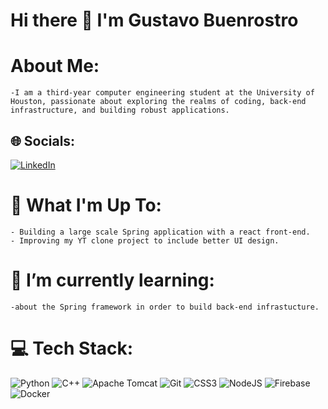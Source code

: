 # Hi there 👋 I'm Gustavo Buenrostro

# About Me:
    -I am a third-year computer engineering student at the University of Houston, passionate about exploring the realms of coding, back-end infrastructure, and building robust applications.

## 🌐 Socials:
[![LinkedIn](https://img.shields.io/badge/LinkedIn-%230077B5.svg?logo=linkedin&logoColor=white)](https://linkedin.com/in/gustavo-jr-buenrostro/) 



# 🚀 What I'm Up To:
    - Building a large scale Spring application with a react front-end.
    - Improving my YT clone project to include better UI design.
# 🌱 I’m currently learning: 
    -about the Spring framework in order to build back-end infrastucture.

# 💻 Tech Stack:
![Python](https://img.shields.io/badge/python-3670A0?style=for-the-badge&logo=python&logoColor=ffdd54) ![C++](https://img.shields.io/badge/c++-%2300599C.svg?style=for-the-badge&logo=c%2B%2B&logoColor=white) ![Apache Tomcat](https://img.shields.io/badge/apache%20tomcat-%23F8DC75.svg?style=for-the-badge&logo=apache-tomcat&logoColor=black) ![Git](https://img.shields.io/badge/git-%23F05033.svg?style=for-the-badge&logo=git&logoColor=white) ![CSS3](https://img.shields.io/badge/css3-%231572B6.svg?style=for-the-badge&logo=css3&logoColor=white) ![NodeJS](https://img.shields.io/badge/node.js-6DA55F?style=for-the-badge&logo=node.js&logoColor=white) ![Firebase](https://img.shields.io/badge/firebase-%23039BE5.svg?style=for-the-badge&logo=firebase) ![Docker](https://img.shields.io/badge/docker-%230db7ed.svg?style=for-the-badge&logo=docker&logoColor=white)

<!--
**Junior4144/Junior4144** is a ✨ _special_ ✨ repository because its `README.md` (this file) appears on your GitHub profile.
-->
